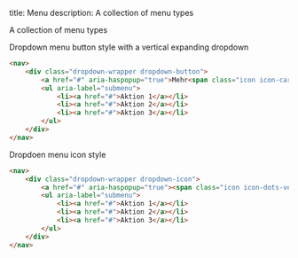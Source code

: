title: Menu
description: A collection of menu types

A collection of menu types

Dropdown menu button style with a vertical expanding dropdown

```html height=300 width=200
<nav>
    <div class="dropdown-wrapper dropdown-button">
        <a href="#" aria-haspopup="true">Mehr<span class="icon icon-caret-down" role="presentation"></span></a>
        <ul aria-label="submenu">
            <li><a href="#">Aktion 1</a></li>
            <li><a href="#">Aktion 2</a></li>
            <li><a href="#">Aktion 3</a></li>
        </ul>
    </div>
</nav>
```

Dropdoen menu icon style

```html height=300 width=200
<nav>
    <div class="dropdown-wrapper dropdown-icon">
        <a href="#" aria-haspopup="true"><span class="icon icon-dots-vertical" role="presentation"></span></a>
        <ul aria-label="submenu">
            <li><a href="#">Aktion 1</a></li>
            <li><a href="#">Aktion 2</a></li>
            <li><a href="#">Aktion 3</a></li>
        </ul>
    </div>
</nav>
```
